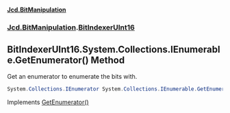 #### [Jcd.BitManipulation](index.md 'index')
### [Jcd.BitManipulation](Jcd.BitManipulation.md 'Jcd.BitManipulation').[BitIndexerUInt16](Jcd.BitManipulation.BitIndexerUInt16.md 'Jcd.BitManipulation.BitIndexerUInt16')

## BitIndexerUInt16.System.Collections.IEnumerable.GetEnumerator() Method

Get an enumerator to enumerate the bits with.

```csharp
System.Collections.IEnumerator System.Collections.IEnumerable.GetEnumerator();
```

Implements [GetEnumerator()](https://docs.microsoft.com/en-us/dotnet/api/System.Collections.IEnumerable.GetEnumerator 'System.Collections.IEnumerable.GetEnumerator')
